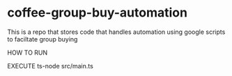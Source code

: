 # coffee-group-buy-automation
This is a repo that stores code that handles automation using google scripts to faciltate group buying

HOW TO RUN

EXECUTE ts-node src/main.ts